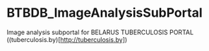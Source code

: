 # BTBDB_ImageAnalysisSubPortal
Image analysis subportal for BELARUS TUBERCULOSIS PORTAL ((tuberculosis.by)[http://tuberculosis.by])
